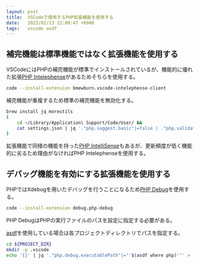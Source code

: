 ```yaml
---
layout: post
title:  VSCodeで使用するPHP拡張機能を使用する
date:   2023/02/13 12:00:47 +0900
tags:   vscode asdf
---
```


## 補完機能は標準機能ではなく拡張機能を使用する

VSCodeにはPHPの補完機能が標準でインストールされているが、機能的に優れた拡張[PHP Intelephense](https://marketplace.visualstudio.com/items?itemName=bmewburn.vscode-intelephense-client)があるためそちらを使用する。

```sh
code --install-extension bmewburn.vscode-intelephense-client
```

補完機能が重複するため標準の補完機能を無効化する。

```sh
brew install jq moreutils
(
    cd ~/Library/Application\ Support/Code/User/ &&
    cat settings.json | jq '."php.suggest.basic"|=false | ."php.validate.enable"|=false' | sponge settings.json
)
```

拡張機能で同様の機能を持った[PHP IntelliSense](https://marketplace.visualstudio.com/items?itemName=zobo.php-intellisense)もあるが、更新頻度が低く機能的に劣るため理由がなければPHP Intelephenseを使用する。

## デバッグ機能を有効にする拡張機能を使用する

PHPではXdebugを用いたデバッグを行うことになるため[PHP Debug](https://marketplace.visualstudio.com/items?itemName=xdebug.php-debug)を使用する。

```sh
code --install-extension debug.php-debug
```

PHP DebugはPHPの実行ファイルのパスを設定に指定する必要がある。

[asdf](https://asdf-vm.com)を使用している場合は各プロジェクトディレクトリでパスを指定する。

```sh
cd ${PROJECT_DIR}
mkdir -p .vscode
echo '{}' | jq '."php.debug.executablePath"|="'$(asdf where php)'"' > .vscode/settings.json
```

